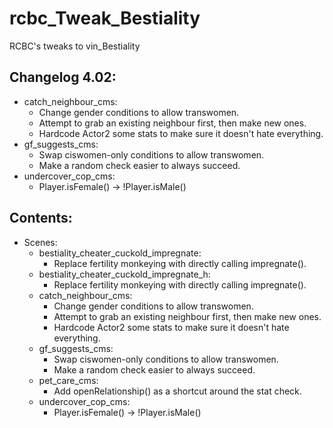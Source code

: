 # rcbc\_Tweak\_Bestiality
RCBC's tweaks to vin\_Bestiality

## Changelog 4.02:
* catch\_neighbour\_cms:
  * Change gender conditions to allow transwomen.
  * Attempt to grab an existing neighbour first, then make new ones.
  * Hardcode Actor2 some stats to make sure it doesn't hate everything.
* gf\_suggests\_cms:
  * Swap ciswomen-only conditions to allow transwomen.
  * Make a random check easier to always succeed.
* undercover\_cop\_cms:
  * Player.isFemale() -> !Player.isMale()

## Contents:
* Scenes:
  * bestiality\_cheater\_cuckold\_impregnate:
    * Replace fertility monkeying with directly calling impregnate().
  * bestiality\_cheater\_cuckold\_impregnate\_h:
    * Replace fertility monkeying with directly calling impregnate().
  * catch\_neighbour\_cms:
    * Change gender conditions to allow transwomen.
    * Attempt to grab an existing neighbour first, then make new ones.
    * Hardcode Actor2 some stats to make sure it doesn't hate everything.
  * gf\_suggests\_cms:
    * Swap ciswomen-only conditions to allow transwomen.
    * Make a random check easier to always succeed.
  * pet\_care\_cms:
    * Add openRelationship() as a shortcut around the stat check.
  * undercover\_cop\_cms:
    * Player.isFemale() -> !Player.isMale()
